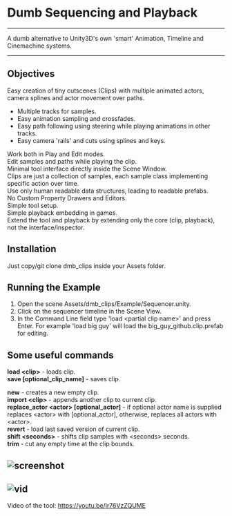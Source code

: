 # Dumb Sequencing and Playback
----
A dumb alternative to Unity3D's own 'smart' Animation, Timeline and Cinemachine systems.  

----

Objectives
----
Easy creation of tiny cutscenes (Clips) with multiple animated actors, camera splines and actor movement over paths.  
* Multiple tracks for samples.  
* Easy animation sampling and crossfades.  
* Easy path following using steering while playing animations in other tracks.  
* Easy camera 'rails' and cuts using splines and keys.    

Work both in Play and Edit modes.  
Edit samples and paths while playing the clip.  
Minimal tool interface directly inside the Scene Window.  
Clips are just a collection of samples, each sample class implementing specific action over time.  
Use only human readable data structures, leading to readable prefabs.  
No Custom Property Drawers and Editors.  
Simple tool setup.  
Simple playback embedding in games.  
Extend the tool and playback by extending only the core (clip, playback), not the interface/inspector.

Installation
----
Just copy/git clone dmb_clips inside your Assets folder.

Running the Example
----
1) Open the scene Assets/dmb_clips/Example/Sequencer.unity. 
2) Click on the sequencer timeline in the Scene View. 
3) In the Command Line field type 'load \<partial clip name\>' and press Enter. For example 'load big guy' will load the big_guy_github.clip.prefab for editing.

Some useful commands
----
**load \<clip\>** - loads clip.  
**save \[optional_clip_name\]** - saves clip.  

**new** - creates a new empty clip.  
**import \<clip\>** - appends another clip to current clip.  
**replace_actor \<actor\> \[optional_actor\]** - if optional actor name is supplied replaces \<actor\> with [optional_actor], otherwise, replaces all actors with \<actor\>.  
**revert** - load last saved version of current clip.  
**shift \<seconds\>** - shifts clip samples with \<seconds\> seconds.  
**trim** - cut any empty time at the clip bounds.  

![screenshot](https://i.imgur.com/sHUU5de.png)
----
![vid](https://i.imgur.com/Ft3AgNi.gif)
----
Video of the tool: https://youtu.be/jr76VzZQUME

